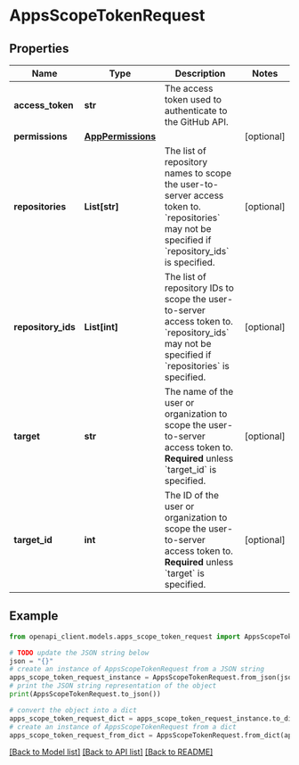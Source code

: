 # AppsScopeTokenRequest


## Properties

Name | Type | Description | Notes
------------ | ------------- | ------------- | -------------
**access_token** | **str** | The access token used to authenticate to the GitHub API. | 
**permissions** | [**AppPermissions**](AppPermissions.md) |  | [optional] 
**repositories** | **List[str]** | The list of repository names to scope the user-to-server access token to. &#x60;repositories&#x60; may not be specified if &#x60;repository_ids&#x60; is specified. | [optional] 
**repository_ids** | **List[int]** | The list of repository IDs to scope the user-to-server access token to. &#x60;repository_ids&#x60; may not be specified if &#x60;repositories&#x60; is specified. | [optional] 
**target** | **str** | The name of the user or organization to scope the user-to-server access token to. **Required** unless &#x60;target_id&#x60; is specified. | [optional] 
**target_id** | **int** | The ID of the user or organization to scope the user-to-server access token to. **Required** unless &#x60;target&#x60; is specified. | [optional] 

## Example

```python
from openapi_client.models.apps_scope_token_request import AppsScopeTokenRequest

# TODO update the JSON string below
json = "{}"
# create an instance of AppsScopeTokenRequest from a JSON string
apps_scope_token_request_instance = AppsScopeTokenRequest.from_json(json)
# print the JSON string representation of the object
print(AppsScopeTokenRequest.to_json())

# convert the object into a dict
apps_scope_token_request_dict = apps_scope_token_request_instance.to_dict()
# create an instance of AppsScopeTokenRequest from a dict
apps_scope_token_request_from_dict = AppsScopeTokenRequest.from_dict(apps_scope_token_request_dict)
```
[[Back to Model list]](../README.md#documentation-for-models) [[Back to API list]](../README.md#documentation-for-api-endpoints) [[Back to README]](../README.md)


